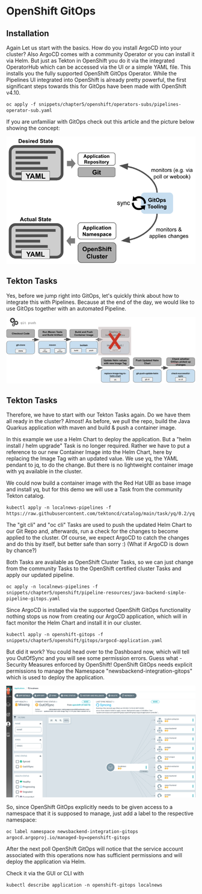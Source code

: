 # OpenShift GitOps

## Installation

Again Let us start with the basics. How do you install ArgoCD into your cluster? Also ArgoCD comes with a community Operator or you can install it via Helm. But just as Tekton in OpenShift you do it via the integrated OperatorHub which can be accessed via the UI or a simple YAML file. This installs you the fully supported OpenShift GitOps Operator. While the Pipelines UI integrated into OpenShift is already pretty powerful, the first significant steps towards this for GitOps have been made with OpenShift v4.10.

```
oc apply -f snippets/chapter5/openshift/operators-subs/pipelines-operator-sub.yaml
```

If you are unfamiliar with GitOps check out this article and the picture below showing the concept:

![](../.gitbook/assets/image.png)

## Tekton Tasks

Yes, before we jump right into GitOps, let's quickly think about how to integrate this with Pipelines. Because at the end of the day, we would like to use GitOps together with an automated Pipeline.

![](<../.gitbook/assets/image (3).png>)

## Tekton Tasks

Therefore, we have to start with our Tekton Tasks again. Do we have them all ready in the cluster? Almost! As before, we pull the repo, build the Java Quarkus application with maven and build & push a container image.

In this example we use a Helm Chart to deploy the application. But a "helm install / helm upgrade" Task is no longer required. Rather we have to put a reference to our new Container Image into the Helm Chart, here by replacing the Image Tag with an updated value. We use yq, the YAML pendant to jq, to do the change. But there is no lightweight container image with yq available in the cluster.&#x20;

We could now build a container image with the Red Hat UBI as base image and install yq, but for this demo we will use a Task from the community Tekton catalog.

```
kubectl apply -n localnews-pipelines -f https://raw.githubusercontent.com/tektoncd/catalog/main/task/yq/0.2/yq.yaml
```

The "git cli" and "oc cli" Tasks are used to push the updated Helm Chart to our Git Repo and, afterwards, run a check for the changes to become applied to the cluster. Of course, we expect ArgoCD to catch the changes and do this by itself, but better safe than sorry :) (What if ArgoCD is down by chance?)

Both Tasks are available as OpenShift Cluster Tasks, so we can just change from the community Tasks to the OpenShift certified cluster Tasks and apply our updated pipeline.

```
oc apply -n localnews-pipelines -f snippets/chapter5/openshift/pipeline-resources/java-backend-simple-pipeline-gitops.yaml
```

Since ArgoCD is installed via the supported OpenShift GitOps functionality nothing stops us now from creating our ArgoCD application, which will in fact monitor the Helm Chart and install it in our cluster.

```
kubectl apply -n openshift-gitops -f snippets/chapter5/openshift/gitops/argocd-application.yaml
```

But did it work? You could head over to the Dashboard now, which will tell you OutOfSync and you will see some permission errors. Guess what - Security Measures enforced by OpenShift! OpenShift GitOps needs explicit permissions to manage the Namespace "newsbackend-integration-gitops" which is used to deploy the application.

![](<../.gitbook/assets/image (6).png>)

So, since OpenShift GitOps explicitly needs to be given access to a namespace that it is supposed to manage, just add a label to the respective namespace:

```
oc label namespace newsbackend-integration-gitops argocd.argoproj.io/managed-by=openshift-gitops
```

After the next poll OpenShift GitOps will notice that the service account associated with this operations now has sufficient permissions and will deploy the application via Helm.

Check it via the GUI or CLI with

```
kubectl describe application -n openshift-gitops localnews
```

